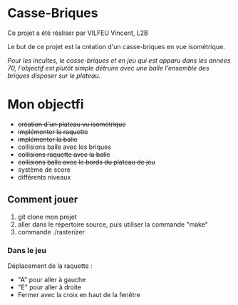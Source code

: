 # Casse-Briques

Ce projet a été réaliser par VILFEU Vincent, L2B

Le but de ce projet est la création d'un casse-briques en vue isométrique.

*Pour les incultes, le casse-briques et en jeu qui est apparu dans les années 70, l'objectif est plutôt simple détruire avec une balle l'ensemble des briques disposer sur le plateau.*

# Mon objectfi

* ~~création d'un plateau vu isométrique~~
* ~~implémenter la raquette~~
* ~~implémenter la balle~~
* collisions balle avec les briques
* ~~collisions raquette avec la balle~~
* ~~collisions balle avec le bords du plateau de jeu~~
* système de score
* différents niveaux

## Comment jouer

1. git clone mon projet 
2. aller dans le répertoire source, puis utiliser la commande "make"
3. commande ./rasterizer

### Dans le jeu

Déplacement de la raquette : 
- "A" pour aller à gauche
- "E" pour aller à droite
- Fermer avec la croix en haut de la fenêtre



